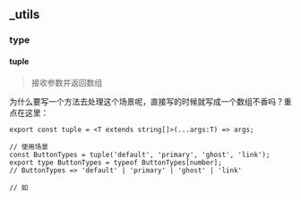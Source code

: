 ## _utils

### type

#### tuple

> 接收参数并返回数组

为什么要写一个方法去处理这个场景呢，直接写的时候就写成一个数组不香吗？重点在这里：

```tsx
export const tuple = <T extends string[]>(...args:T) => args;

// 使用场景
const ButtonTypes = tuple('default', 'primary', 'ghost', 'link');
export type ButtonTypes = typeof ButtonTypes[number];
// ButtonTypes => 'default' | 'primary' | 'ghost' | 'link'

// 如
```

